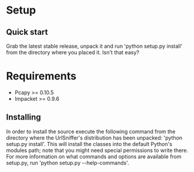 Setup
=====

Quick start
-----------

Grab the latest stable release, unpack it and run 'python setup.py
install' from the directory where you placed it. Isn't that easy?


Requirements
============
 * Pcapy >= 0.10.5
 * Impacket >= 0.9.6

Installing
----------

In order to install the source execute the following command from the
directory where the UrlSniffer's distribution has been unpacked: 'python
setup.py install'. This will install the classes into the default
Python's modules path; note that you might need special permissions to
write there. For more information on what commands and options are
available from setup.py, run 'python setup.py --help-commands'.
